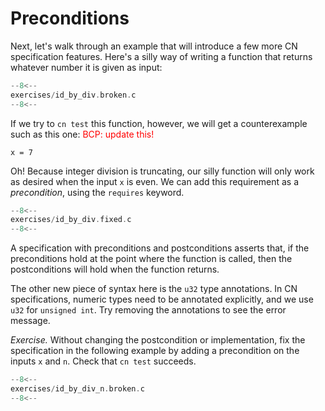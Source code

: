 # Preconditions

Next, let's walk through an example that will introduce a few more CN
specification features. Here's a silly way of writing a function that
returns whatever number it is given as input:

```c title="exercises/id_by_div.broken.c"
--8<--
exercises/id_by_div.broken.c
--8<--
```

If we try to `cn test` this function, however, we will get a counterexample such as this one:
<span style="color:red">
BCP: update this! 
</span>
```
x = 7
```

Oh! Because integer division is truncating, our silly function will
only work as desired when the input `x` is even. We can add this
requirement as a _precondition_, using the `requires` keyword.

```c title="exercises/id_by_div.fixed.c"
--8<--
exercises/id_by_div.fixed.c
--8<--
```

A specification with preconditions and postconditions asserts that, if
the preconditions hold at the point where the function is called, then the
postconditions will hold when the function returns.

The other new piece of syntax here is the `u32` type annotations. In
CN specifications, numeric types need to be annotated explicitly, and
we use `u32` for `unsigned int`.  Try removing the annotations to see
the error message.

_Exercise._ Without changing the postcondition or implementation, fix
the specification in the following example by adding a precondition on
the inputs `x` and `n`. Check that `cn test` succeeds.

```c title="exercises/id_by_div_n.broken.c"
--8<--
exercises/id_by_div_n.broken.c
--8<--
```
